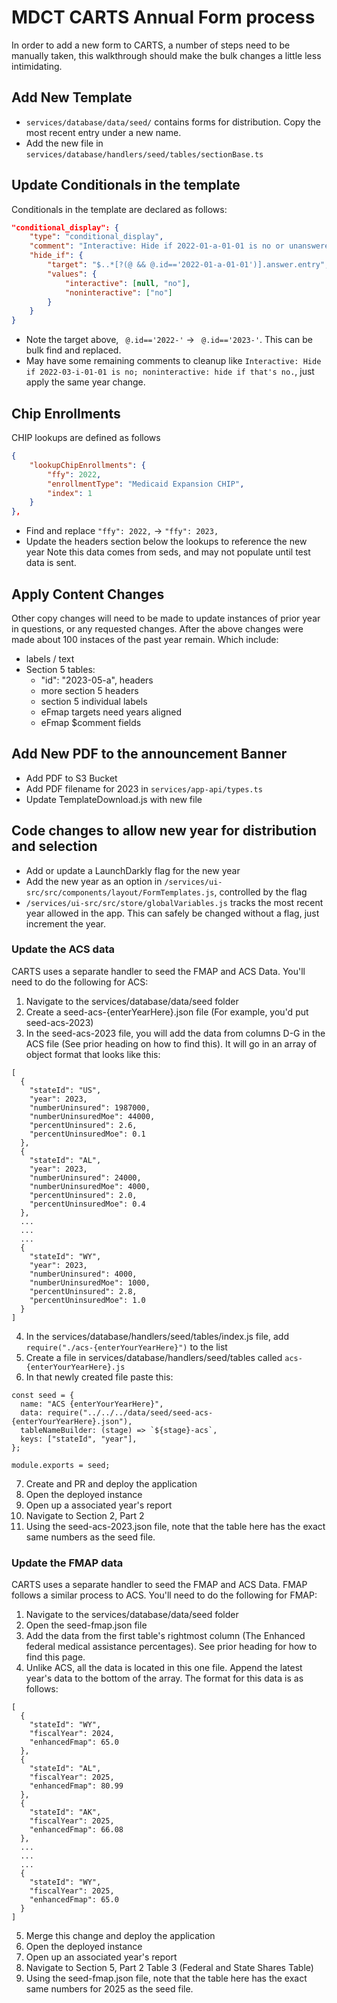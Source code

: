 # MDCT CARTS Annual Form process

In order to add a new form to CARTS, a number of steps need to be manually taken, this walkthrough should make the bulk changes a little less intimidating.

## Add New Template

- `services/database/data/seed/` contains forms for distribution. Copy the most recent entry under a new name.
- Add the new file in `services/database/handlers/seed/tables/sectionBase.ts`

## Update Conditionals in the template

Conditionals in the template are declared as follows:

```json
"conditional_display": {
    "type": "conditional_display",
    "comment": "Interactive: Hide if 2022-01-a-01-01 is no or unanswered; noninteractive: hide if that's no.",
    "hide_if": {
        "target": "$..*[?(@ && @.id=='2022-01-a-01-01')].answer.entry",
        "values": {
            "interactive": [null, "no"],
            "noninteractive": ["no"]
        }
    }
}
```

- Note the target above, ` @.id=='2022-'` -> ` @.id=='2023-'`. This can be bulk find and replaced.
- May have some remaining comments to cleanup like `Interactive: Hide if 2022-03-i-01-01 is no; noninteractive: hide if that's no.`, just apply the same year change.

## Chip Enrollments

CHIP lookups are defined as follows

```json
{
    "lookupChipEnrollments": {
        "ffy": 2022,
        "enrollmentType": "Medicaid Expansion CHIP",
        "index": 1
    }
},
```

- Find and replace `"ffy": 2022,` -> `"ffy": 2023,`
- Update the headers section below the lookups to reference the new year
  Note this data comes from seds, and may not populate until test data is sent.

## Apply Content Changes

Other copy changes will need to be made to update instances of prior year in questions, or any requested changes. After the above changes were made about 100 instaces of the past year remain. Which include:

- labels / text
- Section 5 tables:
  - "id": "2023-05-a", headers
  - more section 5 headers
  - section 5 individual labels
  - eFmap targets need years aligned
  - eFmap $comment fields

## Add New PDF to the announcement Banner

- Add PDF to S3 Bucket
- Add PDF filename for 2023 in `services/app-api/types.ts`
- Update TemplateDownload.js with new file

## Code changes to allow new year for distribution and selection

- Add or update a LaunchDarkly flag for the new year
- Add the new year as an option in `/services/ui-src/src/components/layout/FormTemplates.js`, controlled by the flag
- `/services/ui-src/src/store/globalVariables.js` tracks the most recent year allowed in the app. This can safely be changed without a flag, just increment the year.

### Update the ACS data

CARTS uses a separate handler to seed the FMAP and ACS Data. You'll need to do the following for ACS:

1. Navigate to the services/database/data/seed folder
2. Create a seed-acs-{enterYearHere}.json file (For example, you'd put seed-acs-2023) 
3. In the seed-acs-2023 file, you will add the data from columns D-G in the ACS file (See prior heading on how to find this). It will go in an array of object format that looks like this:

```
[
  {
    "stateId": "US",
    "year": 2023,
    "numberUninsured": 1987000,
    "numberUninsuredMoe": 44000,
    "percentUninsured": 2.6,
    "percentUninsuredMoe": 0.1
  },
  {
    "stateId": "AL",
    "year": 2023,
    "numberUninsured": 24000,
    "numberUninsuredMoe": 4000,
    "percentUninsured": 2.0,
    "percentUninsuredMoe": 0.4
  },
  ...
  ...
  ...
  {
    "stateId": "WY",
    "year": 2023,
    "numberUninsured": 4000,
    "numberUninsuredMoe": 1000,
    "percentUninsured": 2.8,
    "percentUninsuredMoe": 1.0
  }
]
```

4. In the services/database/handlers/seed/tables/index.js file, add `require("./acs-{enterYourYearHere}")` to the list
5. Create a file in services/database/handlers/seed/tables called `acs-{enterYourYearHere}.js`
6. In that newly created file paste this:

```
const seed = {
  name: "ACS {enterYourYearHere}",
  data: require("../../../data/seed/seed-acs-{enterYourYearHere}.json"),
  tableNameBuilder: (stage) => `${stage}-acs`,
  keys: ["stateId", "year"],
};

module.exports = seed;
```
7. Create and PR and deploy the application
8. Open the deployed instance 
9. Open up a associated year's report
10. Navigate to Section 2, Part 2
11. Using the seed-acs-2023.json file, note that the table here has the exact same numbers as the seed file.

### Update the FMAP data

CARTS uses a separate handler to seed the FMAP and ACS Data. FMAP follows a similar process to ACS. You'll need to do the following for FMAP:

1. Navigate to the services/database/data/seed folder
2. Open the seed-fmap.json file 
3. Add the data from the first table's rightmost column (The Enhanced federal medical assistance percentages). See prior heading for how to find this page.
4. Unlike ACS, all the data is located in this one file. Append the latest year's data to the bottom of the array. The format for this data is as follows:

```
[
  {
    "stateId": "WY",
    "fiscalYear": 2024,
    "enhancedFmap": 65.0
  },
  {
    "stateId": "AL",
    "fiscalYear": 2025,
    "enhancedFmap": 80.99
  },
  {
    "stateId": "AK",
    "fiscalYear": 2025,
    "enhancedFmap": 66.08
  },
  ...
  ...
  ...
  {
    "stateId": "WY",
    "fiscalYear": 2025,
    "enhancedFmap": 65.0
  }
]
```

5. Merge this change and deploy the application
6. Open the deployed instance 
7. Open up an associated year's report
8. Navigate to Section 5, Part 2 Table 3 (Federal and State Shares Table)
9. Using the seed-fmap.json file, note that the table here has the exact same numbers for 2025 as the seed file.